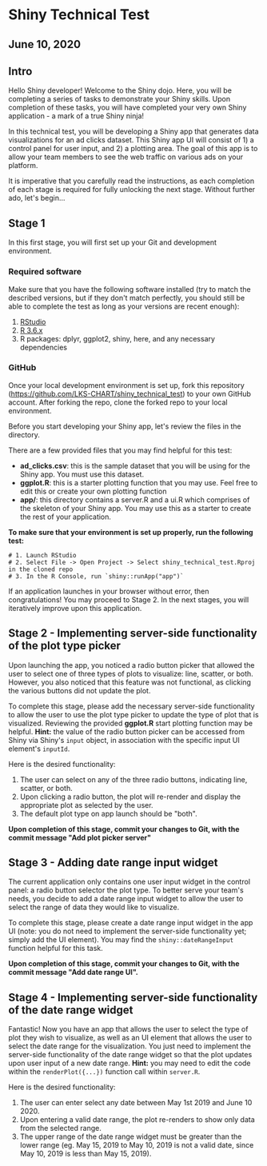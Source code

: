 # Shiny Technical Test
## June 10, 2020

## Intro

Hello Shiny developer! Welcome to the Shiny dojo. Here, you will be completing a series of tasks to demonstrate your Shiny skills. Upon completion of these tasks, you will have completed your very own Shiny application - a mark of a true Shiny ninja!

In this technical test, you will be developing a Shiny app that generates data visualizations for an ad clicks dataset. This Shiny app UI will consist of 1) a control panel for user input, and 2) a plotting area. The goal of this app is to allow your team members to see the web traffic on various ads on your platform.

It is imperative that you carefully read the instructions, as each completion of each stage is required for fully unlocking the next stage. Without further ado, let's begin...


## Stage 1

In this first stage, you will first set up your Git and development environment. 

### Required software

Make sure that you have the following software installed (try to match the described versions, but if they don't match perfectly, you should still be able to complete the test as long as your versions are recent enough):

1. [RStudio](https://rstudio.com/products/rstudio/download/)
2. [R 3.6.x](https://www.r-project.org/)
3. R packages: dplyr, ggplot2, shiny, here, and any necessary dependencies


### GitHub

Once your local development environment is set up, fork this repository (https://github.com/LKS-CHART/shiny_technical_test) to your own GitHub account. After forking the repo, clone the forked repo to your local environment. 

Before you start developing your Shiny app, let's review the files in the directory.


There are a few provided files that you may find helpful for this test:

- **ad_clicks.csv**: this is the sample dataset that you will be using for the Shiny app. You must use this dataset.
- **ggplot.R**: this is a starter plotting function that you may use. Feel free to edit this or create your own plotting function
- **app/**: this directory contains a server.R and a ui.R which comprises of the skeleton of your Shiny app. You may use this as a starter to create the rest of your application.

**To make sure that your environment is set up properly, run the following test:**


```
# 1. Launch RStudio
# 2. Select File -> Open Project -> Select shiny_technical_test.Rproj in the cloned repo
# 3. In the R Console, run `shiny::runApp("app")`
```

If an application launches in your browser without error, then congratulations! You may proceed to Stage 2. In the next stages, you will iteratively improve upon this application.

## Stage 2 - Implementing server-side functionality of the plot type picker

Upon launching the app, you noticed a radio button picker that allowed the user to select one of three types of plots to visualize: line, scatter, or both. However, you also noticed that this feature was not functional, as clicking the various buttons did not update the plot.

To complete this stage, please add the necessary server-side functionality to allow the user to use the plot type picker to update the type of plot that is visualized. Reviewing the provided **ggplot.R** start plotting function may be helpful. **Hint:** the value of the radio button picker can be accessed from Shiny via Shiny's `input` object, in association with the specific input UI element's `inputId`.

Here is the desired functionality:

1. The user can select on any of the three radio buttons, indicating line, scatter, or both.
2. Upon clicking a radio button, the plot will re-render and display the appropriate plot as selected by the user.
3. The default plot type on app launch should be "both".

**Upon completion of this stage, commit your changes to Git, with the commit message "Add plot picker server"**

## Stage 3 - Adding date range input widget

The current application only contains one user input widget in the control panel: a radio button selector the plot type. To better serve your team's needs, you decide to add a date range input widget to allow the user to select the range of data they would like to visualize.  

To complete this stage, please create a date range input widget in the app UI (note: you do not need to implement the server-side functionality yet; simply add the UI element). You may find the `shiny::dateRangeInput` function helpful for this task.

**Upon completion of this stage, commit your changes to Git, with the commit message "Add date range UI".**

## Stage 4 - Implementing server-side functionality of the date range widget

Fantastic! Now you have an app that allows the user to select the type of plot they wish to visualize, as well as an UI element that allows the user to select the date range for the visualization. You just need to implement the server-side functionality of the date range widget so that the plot updates upon user input of a new date range. **Hint:** you may need to edit the code within the `renderPlot({...})` function call within `server.R`.

Here is the desired functionality:

1. The user can enter select any date between May 1st 2019 and June 10 2020.
2. Upon entering a valid date range, the plot re-renders to show only data from the selected range.
3. The upper range of the date range widget must be greater than the lower range (eg. May 15, 2019 to May 10, 2019 is not a valid date, since May 10, 2019 is less than May 15, 2019).

